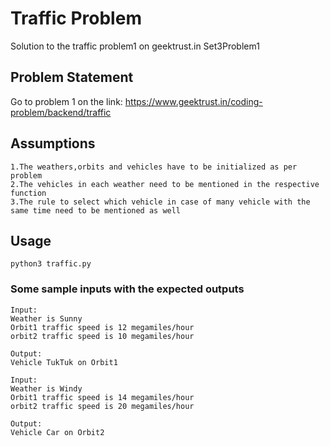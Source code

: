 # Traffic Problem
Solution to the traffic problem1 on geektrust.in
Set3Problem1

## Problem Statement
Go to problem 1 on the link:
https://www.geektrust.in/coding-problem/backend/traffic

## Assumptions
```
1.The weathers,orbits and vehicles have to be initialized as per problem 
2.The vehicles in each weather need to be mentioned in the respective function
3.The rule to select which vehicle in case of many vehicle with the same time need to be mentioned as well
```
## Usage
```
python3 traffic.py
```

### Some sample inputs with the expected outputs
```
Input:
Weather is Sunny 
Orbit1 traffic speed is 12 megamiles/hour
orbit2 traffic speed is 10 megamiles/hour

Output:
Vehicle TukTuk on Orbit1

Input:
Weather is Windy 
Orbit1 traffic speed is 14 megamiles/hour
orbit2 traffic speed is 20 megamiles/hour

Output:
Vehicle Car on Orbit2

```
